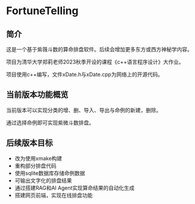 # FortuneTelling
## 简介
这是一个基于紫薇斗数的算命排盘软件。后续会增加更多东方或西方神秘学内容。

项目为清华大学郑莉老师2023秋季开设的课程《c++语言程序设计》大作业。

项目使用c++编写，文件xDate.h与xDate.cpp为网络上的开源代码。

## 当前版本功能概览

当前版本可以实现分类的增、删、导入、导出与命例的新建，删除。

通过选择命例即可实现紫微斗数排盘。

## 后续版本目标

- 改为使用xmake构建
- 重构部分排盘代码
- 使用sqlite数据库存储命例数据
- 可输出文字化的排盘结果
- 通过搭建RAG和AI Agent实现算命结果的自动化生成
- 搭建网页前端，实现在线排盘功能